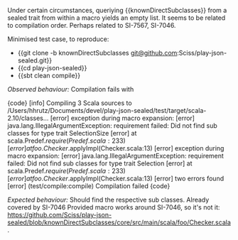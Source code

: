 Under certain circumstances, queriying {{knownDirectSubclasses}} from a sealed trait from within a macro yields an empty list. It seems to be related to compilation order. Perhaps related to SI-7567, SI-7046.

Minimised test case, to reproduce:

- {{git clone -b knownDirectSubclasses git@github.com:Sciss/play-json-sealed.git}}
- {{cd play-json-sealed}}
- {{sbt clean compile}}

*Observed behaviour:* Compilation fails with

{code}
[info] Compiling 3 Scala sources to /Users/hhrutz/Documents/devel/play-json-sealed/test/target/scala-2.10/classes...
[error] exception during macro expansion: 
[error] java.lang.IllegalArgumentException: requirement failed: Did not find sub classes for type trait SelectionSize
[error] 	at scala.Predef$.require(Predef.scala:233)
[error] 	at foo.Checker$.applyImpl(Checker.scala:13)
[error] exception during macro expansion: 
[error] java.lang.IllegalArgumentException: requirement failed: Did not find sub classes for type trait Selection
[error] 	at scala.Predef$.require(Predef.scala:233)
[error] 	at foo.Checker$.applyImpl(Checker.scala:13)
[error] two errors found
[error] (test/compile:compile) Compilation failed
{code}

*Expected behaviour:* Should find the respective sub classes.
Already covered by SI-7046
Provided macro works around SI-7046, so it's not it: https://github.com/Sciss/play-json-sealed/blob/knownDirectSubclasses/core/src/main/scala/foo/Checker.scala.

